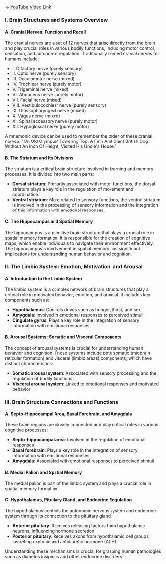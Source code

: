 -> [YouTube Video Link](https://www.youtube.com/watch?v=ICNNwjUcc-E&list=PLUl4u3cNGP62ABe0O-0qtaHHxyKQi1ZwR&index=24&pp=iAQB)

### I. Brain Structures and Systems Overview
#### A. Cranial Nerves: Function and Recall

The cranial nerves are a set of 12 nerves that arise directly from the brain and play crucial roles in various bodily functions, including motor control, sensation, and autonomic regulation. Traditionally named cranial nerves for humans include:

- I. Olfactory nerve (purely sensory)
- II. Optic nerve (purely sensory)
- III. Occulomotor nerve (mixed)
- IV. Trochlear nerve (purely motor)
- V. Trigeminal nerve (mixed)
- VI. Abducens nerve (purely motor)
- VII. Facial nerve (mixed)
- VIII. Vestibulocochlear nerve (purely sensory)
- IX. Glossopharyngeal nerve (mixed)
- X. Vagus nerve (mixed)
- XI. Spinal accessory nerve (purely motor)
- XII. Hypoglossal nerve (purely motor)

A mnemonic device can be used to remember the order of these cranial nerves: "On Old Olympus' Towering Top, A Finn And Giant British Dog Without An Inch Of Height, Visited His Uncle's House."

#### B. The Striatum and Its Divisions

The striatum is a critical brain structure involved in learning and memory processes. It is divided into two main parts:

- **Dorsal striatum**: Primarily associated with motor functions, the dorsal striatum plays a key role in the regulation of movement and coordination.
- **Ventral striatum**: More related to sensory functions, the ventral striatum is involved in the processing of sensory information and the integration of this information with emotional responses.

#### C. The Hippocampus and Spatial Memory

The hippocampus is a primitive brain structure that plays a crucial role in spatial memory formation. It is responsible for the creation of cognitive maps, which enable individuals to navigate their environment effectively. The hippocampus's involvement in spatial memory has significant implications for understanding human behavior and cognition.

### II. The Limbic System: Emotion, Motivation, and Arousal

#### A. Introduction to the Limbic System

The limbic system is a complex network of brain structures that play a critical role in motivated behavior, emotion, and arousal. It includes key components such as:

- **Hypothalamus**: Controls drives such as hunger, thirst, and sex
- **Amygdala**: Involved in emotional responses to perceived stimuli
- **Cingulate gyrus**: Plays a key role in the integration of sensory information with emotional responses

#### B. Arousal Systems: Somatic and Visceral Components

The concept of arousal systems is crucial for understanding human behavior and cognition. These systems include both somatic (midbrain reticular formation) and visceral (limbic areas) components, which have distinct characteristics:

- **Somatic arousal system**: Associated with sensory processing and the regulation of bodily functions
- **Visceral arousal system**: Linked to emotional responses and motivated behavior

### III. Brain Structure Connections and Functions

#### A. Septo-Hippocampal Area, Basal Forebrain, and Amygdala

These brain regions are closely connected and play critical roles in various cognitive processes:

- **Septo-hippocampal area**: Involved in the regulation of emotional responses
- **Basal forebrain**: Plays a key role in the integration of sensory information with emotional responses
- **Amygdala**: Associated with emotional responses to perceived stimuli

#### B. Medial Palion and Spatial Memory

The medial palion is part of the limbic system and plays a crucial role in spatial memory formation.

#### C. Hypothalamus, Pituitary Gland, and Endocrine Regulation

The hypothalamus controls the autonomic nervous system and endocrine system through its connection to the pituitary gland:

- **Anterior pituitary**: Receives releasing factors from hypothalamic neurons, influencing hormone secretion
- **Posterior pituitary**: Receives axons from hypothalamic cell groups, secreting oxytocin and antidiuretic hormone (ADH)

Understanding these mechanisms is crucial for grasping human pathologies such as diabetes insipidus and other endocrine disorders.